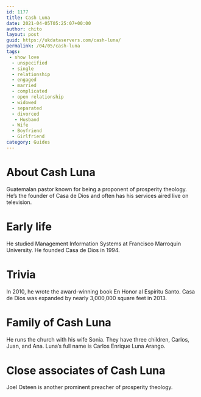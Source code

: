 ```yaml
---
id: 1177
title: Cash Luna
date: 2021-04-05T05:25:07+00:00
author: chito
layout: post
guid: https://ukdataservers.com/cash-luna/
permalink: /04/05/cash-luna
tags:
 - show love
  - unspecified
  - single
  - relationship
  - engaged
  - married
  - complicated
  - open relationship
  - widowed
  - separated
  - divorced
   - Husband
  - Wife
  - Boyfriend
  - Girlfriend
category: Guides
---
```




  
  
#  About Cash Luna
                  
                  
                  
Guatemalan pastor known for being a proponent of prosperity theology. He&#8217;s the founder of Casa de Dios and often has his services aired live on television.
                  
                
                
                
# Early life
                  
                  
                  
He studied Management Information Systems at Francisco Marroquin University. He founded Casa de Dios in 1994.
                  
                
                
                
# Trivia
                  
                  
                  
In 2010, he wrote the award-winning book En Honor al Espíritu Santo. Casa de Dios was expanded by nearly 3,000,000 square feet in 2013.
                  
                
                
                
# Family of Cash Luna
                  
                  
                  
He runs the church with his wife Sonia. They have three children, Carlos, Juan, and Ana. Luna&#8217;s full name is Carlos Enrique Luna Arango.
                  
                
                
                
# Close associates of Cash Luna
                  
                  
                  
Joel Osteen is another prominent preacher of prosperity theology.
                  
                
              
            
          
          
          
    
    
  
